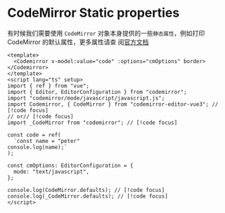 # CodeMirror Static properties

有时候我们需要使用 `CodeMirror` 对象本身提供的一些`静态属性`，例如打印 CodeMirror 的默认属性，更多属性请查
阅[官方文档](https://codemirror.net/5/doc/manual.html#api_static)

```vue
<template>
  <Codemirror v-model:value="code" :options="cmOptions" border> </Codemirror>
</template>
<script lang="ts" setup>
import { ref } from "vue";
import { Editor, EditorConfiguration } from "codemirror";
import "codemirror/mode/javascript/javascript.js";
import Codemirror, { CodeMirror } from "codemirror-editor-vue3"; // [!code focus]
// or// [!code focus]
import _CodeMirror from "codemirror"; // [!code focus]

const code = ref(
  `const name = "peter"
console.log(name);`
);

const cmOptions: EditorConfiguration = {
  mode: "text/javascript",
};

console.log(CodeMirror.defaults); // [!code focus]
console.log(_CodeMirror.defaults); // [!code focus]
</script>
```
